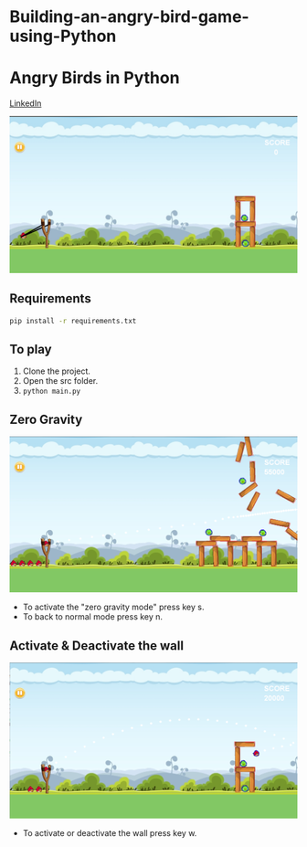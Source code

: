 # Building-an-angry-bird-game-using-Python

Angry Birds in Python
=====================
[LinkedIn](https://www.linkedin.com/in/prem-kumar-4159271b6/)

![Alt text](/resources/images/angry-birds-image.png?raw=true "angry-birds")

Requirements
------------
```bash
pip install -r requirements.txt
```

To play
-------
1. Clone the project.
2. Open the src folder.
3. `python main.py`

Zero Gravity
------------
![Alt text](/resources/images/gravity-zero.png?raw=true "angry-birds")
* To activate the "zero gravity mode" press key s.
* To back to normal mode press key n.

Activate &  Deactivate the wall
-------------------------------
![Alt text](/resources/images/walls.png?raw=true "angry-birds")
* To activate or deactivate the wall press key w.

